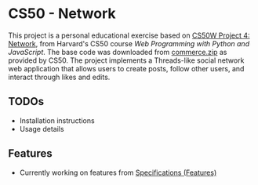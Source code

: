 # CS50 - Network 
This project is a personal educational exercise based on [CS50W Project 4: Network](https://cs50.harvard.edu/web/projects/4/network/), from Harvard's CS50 course *Web Programming with Python and JavaScript*. The base code was downloaded from [commerce.zip](https://cdn.cs50.net/web/2020/spring/projects/4/network.zip) as provided by CS50. The project implements a Threads-like social network web application that allows users to create posts, follow other users, and interact through likes and edits. 

## TODOs 
- Installation instructions 
- Usage details 

## Features 
- Currently working on features from [Specifications (Features)](https://cs50.harvard.edu/web/projects/4/network/#specification)